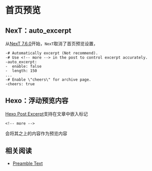 
# 首页预览

## NexT：auto_excerpt

从[NexT 7.6.0](https://theme-next.js.org/next-7-6-0-released/?highlight=auto_excerpt#Remove-cheers-and-auto-excerpt-1284)开始，`NexT`取消了首页预览设置，

```
-# Automatically excerpt (Not recommend).
-# Use <!-- more --> in the post to control excerpt accurately.
-auto_excerpt:
-  enable: false
-  length: 150
...
-# Enable \"cheers\" for archive page.
-cheers: true
```

## Hexo：浮动预览内容

[Hexo Post Excerpt](https://hexo.io/docs/tag-plugins#Post-Excerpt)支持在文章中嵌入标记

    <!-- more -->

会将其之上的内容作为预览内容

## 相关阅读

* [Preamble Text](https://theme-next.js.org/docs/theme-settings/posts.html?highlight=count#Preamble-Text)